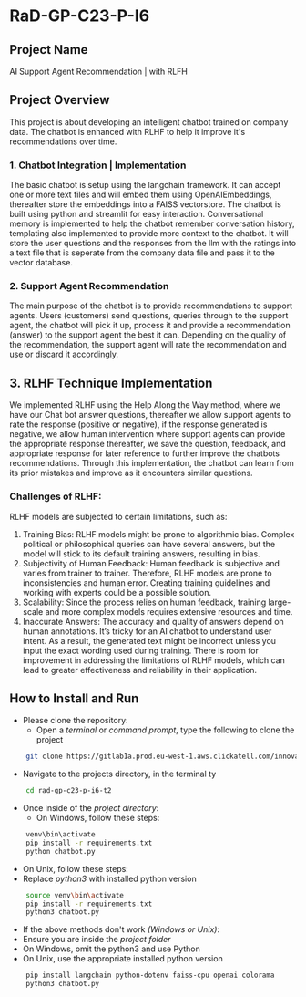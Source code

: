 # RaD-GP-C23-P-I6

## Project Name

AI Support Agent Recommendation | with RLFH

## Project Overview

This project is about developing an intelligent chatbot trained on company data.
The chatbot is enhanced with RLHF to help it improve it's recommendations over time.

### 1. Chatbot Integration | Implementation

The basic chatbot is setup using the langchain framework. It can accept one or more text files and
will embed them using OpenAIEmbeddings, thereafter store the embeddings into a FAISS vectorstore.
The chatbot is built using python and streamlit for easy interaction. Conversational memory is
implemented to help the chatbot remember conversation history, templating also implemented to provide
more context to the chatbot. It will store the user questions and the responses from the llm with the ratings into a text file that is seperate from the company data file and pass it to the vector database.

### 2. Support Agent Recommendation

The main purpose of the chatbot is to provide recommendations to support agents. Users (customers)
send questions, queries through to the support agent, the chatbot will pick it up, process it
and provide a recommendation (answer) to the support agent the best it can. Depending on the quality
of the recommendation, the support agent will rate the recommendation and use or discard it accordingly.

## 3. RLHF Technique Implementation

We implemented RLHF using the Help Along the Way method, where we have our Chat bot answer questions, thereafter we allow support agents to rate the response (positive or negative), if the response generated is negative, we allow human intervention where support agents can provide the appropriate response thereafter, we save the question, feedback, and appropriate response for later reference to further improve the chatbots recommendations. Through this implementation, the chatbot can learn from its prior mistakes and improve as it encounters similar questions.

### Challenges of RLHF:

RLHF models are subjected to certain limitations, such as:

1. Training Bias: RLHF models might be prone to algorithmic bias. Complex political or philosophical queries can have several answers, but the model will stick to its default training answers, resulting in bias.
2. Subjectivity of Human Feedback: Human feedback is subjective and varies from trainer to trainer. Therefore, RLHF models are prone to inconsistencies and human error. Creating training guidelines and working with experts could be a possible solution.
3. Scalability: Since the process relies on human feedback, training large-scale and more complex models requires extensive resources and time.
4. Inaccurate Answers: The accuracy and quality of answers depend on human annotations. It’s tricky for an AI chatbot to understand user intent. As a result, the generated text might be incorrect unless you input the exact wording used during training.
   There is room for improvement in addressing the limitations of RLHF models, which can lead to greater effectiveness and reliability in their application.

## How to Install and Run

- Please clone the repository:
  - Open a _terminal_ or _command prompt_, type the following to clone the project

```sh
    git clone https://gitlab1a.prod.eu-west-1.aws.clickatell.com/innovation/rad-gp-c23-p-i6-t2.git
```

- Navigate to the projects directory, in the terminal ty

```sh
    cd rad-gp-c23-p-i6-t2
```

- Once inside of the _project directory_:
  - On Windows, follow these steps:

```sh
    venv\bin\activate
    pip install -r requirements.txt
    python chatbot.py
```

- On Unix, follow these steps:
- Replace _python3_ with installed python version

```sh
    source venv\bin\activate
    pip install -r requirements.txt
    python3 chatbot.py
```

- If the above methods don't work _(Windows or Unix)_:
- Ensure you are inside the _project folder_
- On Windows, omit the python3 and use Python
- On Unix, use the appropriate installed python version

```sh
    pip install langchain python-dotenv faiss-cpu openai colorama
    python3 chatbot.py
```